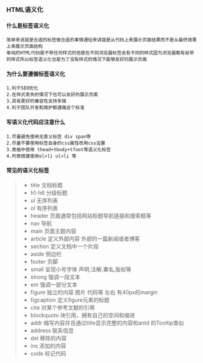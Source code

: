 ### HTML语义化

#### 什么是标签语义化

```
简单来说就是合适的标签做合适的事情通俗来讲就是从代码上来展示页面结果而不是从最终效果上来展示页面结构
单纯的HTML代码是不带任何样式的但是在不同浏览器标签会有不同的样式因为浏览器都有自带的样式所以标签语义化也是为了没有样式的情况下能够友好的展示页面

```

#### 为什么要遵循标签语义化

```
1.利于SEO优化
2.在样式丢失的情况下也可以友好的展示页面
3.具有更好的兼容性支持多端
4.利于团队开发和维护都遵循这个标准
```

#### 写语义化代码应注意什么

```
1.尽量避免使用无意义标签 div span等
2.尽量不要使用标签自身的css属性改用css设置
3.表格中使用 thead+tbody+tfoot等语义化标签
4.列表搭建使用ol>li ul>li 等
```

#### 常见的语义化标签
>+ title 文档标题
>+ h1-h6 分级标题
>+ ul 无序列表
>+ ol 有序列表
>+ header 页眉通常包括网站标题导航链接和搜索框等
>+ nav 导航
>+ main 页面主题内容
>+ article 定义外部内容 外部的一篇新闻或者博客
>+ section 定义文档中一个片段
>+ aside 侧边栏
>+ footer 页脚
>+ small 呈现小号字体 声明,注解,署名,版权等
>+ strong 强调一段文本
>+ em 强调一部分文本
>+ figure 独立的内容 图片 代码等 左右 有40px的margin
>+ figcaption 定义figure元素的标题
>+ cite 对某个参考文献的引用
>+ blockquoto 块引用，拥有自己的空间和缩进
>+ addr 缩写内容并且通过title显示完整的内容和antd 的Tooltip类似
>+ address 联系信息
>+ del 移除的内容
>+ ins 添加的内容
>+ code 标记代码

